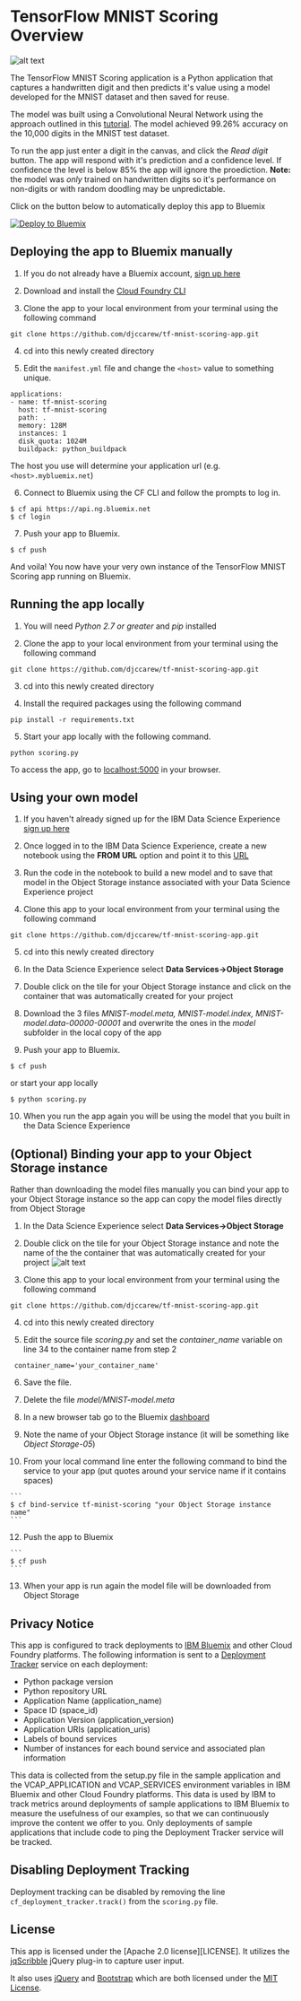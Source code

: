 # TensorFlow MNIST Scoring Overview

![alt text](https://ibm.box.com/shared/static/w3gs8zo4nl6vdtfd43aimh73hsapypq9.png)

The TensorFlow MNIST Scoring application is a Python application that captures a handwritten digit and then predicts it's value using a model developed for the MNIST dataset and then saved for reuse.

The model was built using a Convolutional Neural Network using the approach outlined in this [tutorial](https://www.tensorflow.org/get_started/mnist/pros). The model achieved 99.26% accuracy on the 10,000 digits in the MNIST test dataset.


To run the app just enter a digit in the canvas, and click the *Read digit* button. The app will respond with it's prediction and a confidence level. If confidence the level is below 85% the app will ignore the proediction.  **Note:** the model was *only* trained on handwritten digits so it's performance on non-digits or with random doodling may be unpredictable.

Click on the button below to automatically deploy this app to Bluemix

[![Deploy to Bluemix](https://bluemix.net/deploy/button.png)](https://bluemix.net/deploy)



## Deploying the app to Bluemix manually

1. If you do not already have a Bluemix account, [sign up here][bluemix_signup_url]

2. Download and install the [Cloud Foundry CLI][cloud_foundry_url]

3. Clone the app to your local environment from your terminal using the following command

  ```
  git clone https://github.com/djccarew/tf-mnist-scoring-app.git
  ```

4. cd into this newly created directory

5. Edit the `manifest.yml` file and change the `<host>` value to something unique.

  ```
 applications:
  - name: tf-mnist-scoring
    host: tf-mnist-scoring
    path: .
    memory: 128M
    instances: 1
    disk_quota: 1024M
    buildpack: python_buildpack    
  ```
  The host you use will determine your application url (e.g. `<host>.mybluemix.net`)

6. Connect to Bluemix using the CF CLI and follow the prompts to log in.

  ```
  $ cf api https://api.ng.bluemix.net
  $ cf login
  ```

7. Push your app to Bluemix. 

  ```
  $ cf push
  ```

And voila! You now have your very own instance of the TensorFlow MNIST Scoring app running on Bluemix.

## Running the app locally

1. You will need *Python 2.7 or greater* and *pip* installed 


2. Clone the app to your local environment from your terminal using the following command

  ```
  git clone https://github.com/djccarew/tf-mnist-scoring-app.git
  ```

3. cd into this newly created directory

4. Install the required  packages using the following command

  ```
  pip install -r requirements.txt
  ```

5. Start your app locally with the following command.

  ```
  python scoring.py
  ```

 To access the app, go to [localhost:5000](http://localhost:5000) in your browser. 
 
 ## Using your own model 
 
 1. If you haven't already signed up for the IBM Data Science Experience [sign up here][dse_signup_url]
 
 2. Once logged in to the IBM Data Science Experience, create a new notebook using the **FROM URL** option and point it to this [URL](https://ibm.box.com/shared/static/6dx1zg3he5hgh7y1hc66kbqxevae0xm1.ipynb)
 
 3. Run the code in the notebook to build a new model and to save that model in the Object Storage instance associated  with your Data Science Experience project
 
 4. Clone this app to your local environment from your terminal using the following command

  ```
  git clone https://github.com/djccarew/tf-mnist-scoring-app.git
  
  ```
 5. cd into this newly created directory
 
 6. In the Data Science Experience select **Data Services->Object Storage** 
 
 7. Double click on the tile for your Object Storage instance and click on the container that was automatically created for your project
 
 8. Download the 3 files *MNIST-model.meta, MNIST-model.index, MNIST-model.data-00000-00001* and   overwrite the ones in the *model* subfolder in the local copy of the app
 
 9. Push your app to Bluemix. 

  ```
  $ cf push
  ```
  
  or start  your app locally
  
  ```
  $ python scoring.py
  ```
  
10. When you run the app again you will be using  the model that you built in the Data Science Experience

## (Optional) Binding your app to your Object Storage instance
<p>Rather than downloading the model files manually you can bind your app to your Object Storage instance  so the app  can copy the model files directly from  Object Storage  </p>

 1. In the Data Science Experience select **Data Services->Object Storage** 
 
 2. Double click on the tile for your Object Storage instance and note the name of the  the container that was automatically created for your project
 ![alt text](https://ibm.box.com/shared/static/znt35nvkcatb0f0mp8hckupu08g1jdry.png)
 
 3. Clone this app to your local environment from your terminal using the following command

  ```
  git clone https://github.com/djccarew/tf-mnist-scoring-app.git
  
  ```
 4. cd into this newly created directory
 
 5. Edit the source file *scoring.py* and set the *container_name* variable on line 34 to the container name from step 2
 
   ```
    container_name='your_container_name'
   ```
 6. Save the file.
 
 7. Delete the file *model/MNIST-model.meta*
 
 8. In a new browser tab go to the Bluemix [dashboard][bm_dash_url]
 
 9. Note the name of your Object Storage instance (it will be something like *Object Storage-05*)
 
 10. From your local command line enter the following command to bind the service to your app (put quotes around your service name if it contains  spaces)
 
    ```
    $ cf bind-service tf-minist-scoring "your Object Storage instance name"
    ```
    
 12. Push the app to Bluemix
 
    ```
    $ cf push
    ```
 13. When your app is run again the model file will be downloaded from Object Storage
 
 ## Privacy Notice

This app is  configured to track deployments to [IBM Bluemix](https://www.bluemix.net/) and other Cloud Foundry platforms. The following information is sent to a [Deployment Tracker](https://github.com/IBM-Bluemix/cf-deployment-tracker-service) service on each deployment:

* Python package version
* Python repository URL
* Application Name (application_name)
* Space ID (space_id)
* Application Version (application_version)
* Application URIs (application_uris)
* Labels of bound services
* Number of instances for each bound service and associated plan information

This data is collected from the setup.py file in the sample application and the VCAP_APPLICATION and VCAP_SERVICES environment variables in IBM Bluemix and other Cloud Foundry platforms. This data is used by IBM to track metrics around deployments of sample applications to IBM Bluemix to measure the usefulness of our examples, so that we can continuously improve the content we offer to you. Only deployments of sample applications that include code to ping the Deployment Tracker service will be tracked.

## Disabling Deployment Tracking

Deployment tracking can be disabled by removing the line  `cf_deployment_tracker.track()` from the  `scoring.py` file.


## License
This app is licensed under the [Apache 2.0 license][LICENSE]. It utilizes the [jqScribble](https://github.com/jimdoescode/jqScribble) jQuery plug-in to capture user input. 

It also uses [jQuery](http://jquery.com) and [Bootstrap](http://getbootstrap.com) which are both licensed under the [MIT License](https://opensource.org/licenses/MIT).
 
[bluemix_signup_url]: http://ibm.biz/box-api-signup
[dse_signup_url]: http://datascience.ibm.com
[cloud_foundry_url]: https://github.com/cloudfoundry/cli
[bm_dash_url]: https://console.bluemix.net/dashboard

